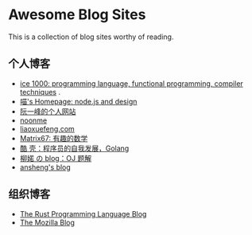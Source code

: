 # Awesome Blog Sites

This is a collection of blog sites worthy of reading.

## 个人博客

* [ice 1000: programming language, functional programming, compiler techniques](https://ice1000.org "知其变，守其恒，为天下式") .
* [喵's Homepage: node.js and design](https://alynx.xyz/)
* [阮一峰的个人网站](https://ruanyifeng.com)
* [noonme](https://noonme.com)
* [liaoxuefeng.com]()
* [Matrix67: 有趣的数学](https://matrix67.com)
* [酷 壳：程序员的自我发展，Golang](https://coolshell.cn/)
* [柳婼 の blog：OJ 题解](https://www.liuchuo.net/)
* [ansheng's blog](https://blog.ansheng.me/)

## 组织博客

* [The Rust Programming Language Blog](https://blog.rust-lang.org/)
* [The Mozilla Blog](https://blog.mozilla.org/)